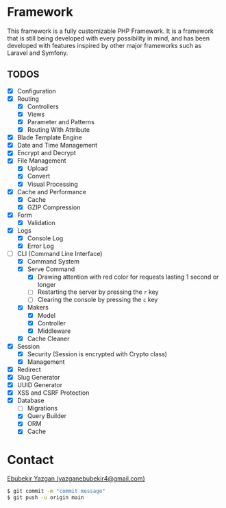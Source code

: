 # Framework

This framework is a fully customizable PHP Framework. It is a framework that is
still being developed with every possibility in mind, and has been developed
with features inspired by other major frameworks such as Laravel and Symfony.

## TODOS

- [x] Configuration
- [x] Routing
    - [x] Controllers
    - [x] Views
    - [x] Parameter and Patterns
    - [x] Routing With Attribute
- [x] Blade Template Engine
- [x] Date and Time Management
- [x] Encrypt and Decrypt
- [x] File Management
    - [x] Upload
    - [x] Convert
    - [x] Visual Processing
- [x] Cache and Performance
    - [x] Cache
    - [x] GZIP Compression
- [x] Form
    - [x] Validation
- [x] Logs
    - [x] Console Log
    - [x] Error Log
- [ ] CLI (Command Line Interface)
    - [x] Command System
    - [x] Serve Command
      - [x] Drawing attention with red color for requests lasting 1 second or longer
      - [ ] Restarting the server by pressing the `r` key
      - [ ] Clearing the console by pressing the `c` key
    - [x] Makers
        - [x] Model
        - [x] Controller
        - [x] Middleware
    - [x] Cache Cleaner
- [x] Session
    - [x] Security (Session is encrypted with Crypto class)
    - [x] Management
- [x] Redirect
- [x] Slug Generator
- [x] UUID Generator
- [x] XSS and CSRF Protection
- [x] Database
    - [ ] Migrations
    - [x] Query Builder
    - [x] ORM
    - [x] Cache

# Contact

[Ebubekir Yazgan (yazganebubekir4@gmail.com)](mailto:yazganebubekir4@gmail.com)

```sh
$ git commit -m "commit message"
$ git push -u origin main
```